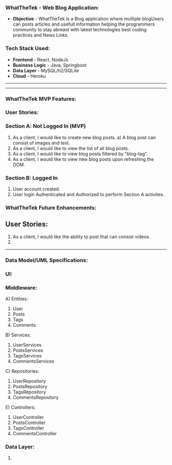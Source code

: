 ### WhatTheTek - Web Blog Application:
* **Objective** - WhatTheTek is a Blog application where multiple blogUsers can posts articles and usefull information helping the programmers community to stay abreast with latest technologies best coding practices and News Links.

### Tech Stack Used:
* **Frontend** - React, NodeJs
* **Business Logic** - Java, Springboot
* **Data Layer** - MySQL/h2/SQLite
* **Cloud** - Heroku
<hr><hr>

### WhatTheTek MVP Features:
### User Stories:
### Section A: Not Logged In (MVP)
1) As a client, I would like to create new blog posts.
   a) A blog post can consist of images and text.
2) As a client, I would like to view the list of all blog posts.
3) As a client, I would like to view blog posts filtered by "blog-tag".
4) As a client, I would like to view new blog posts upon refreshing the DOM.
### Section B: Logged In
1) User account created.
2) User login Authenticated and Authorized to perform Section A activites.

### WhatTheTek Future Enhancements:
## User Stories:
1) As a client, I would like the ability to post that can consist videos.
2) 

<hr>

### Data Model/UML Specifications:
### UI:

### Middleware:
A) Entities:
   1) User
   2) Posts
   3) Tags
   4) Comments
   
B) Services:
   
   1) UserServices
   2) PostsServices
   3) TagsServices
   4) CommentsServices
   
C) Repositories:
   
   1) UserRepository
   2) PostsRepository
   3) TagsRepository
   4) CommentsRepository

E) Controllers:
   
   1) UserController
   2) PostsController
   3) TagsController
   4) CommentsController
   
### Data Layer:  
   
   1) 

